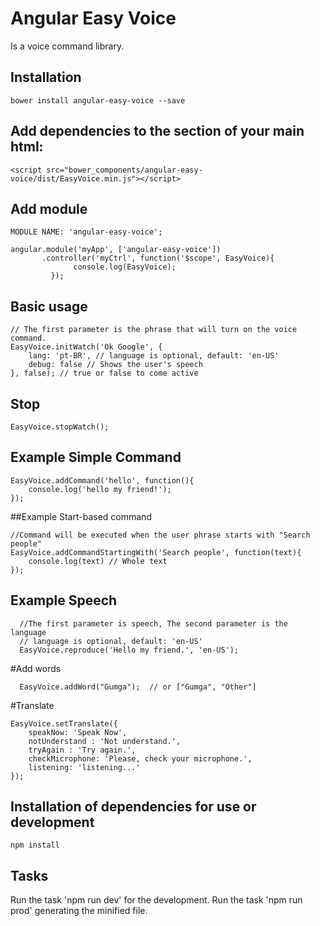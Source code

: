 # Angular Easy Voice

Is a voice command library.

## Installation
```
bower install angular-easy-voice --save
```

## Add dependencies to the <head> section of your main html:
```
<script src="bower_components/angular-easy-voice/dist/EasyVoice.min.js"></script>
```

## Add module
```
MODULE NAME: 'angular-easy-voice';

angular.module('myApp', ['angular-easy-voice'])
       .controller('myCtrl', function('$scope', EasyVoice){
              console.log(EasyVoice);
         });
```
## Basic usage
```
// The first parameter is the phrase that will turn on the voice command.
EasyVoice.initWatch('Ok Google', {
    lang: 'pt-BR', // language is optional, default: 'en-US'
    debug: false // Shows the user's speech
}, false); // true or false to come active
```
## Stop
```
EasyVoice.stopWatch();
```
## Example Simple Command
```
EasyVoice.addCommand('hello', function(){
    console.log('hello my friend!');
});
```
##Example Start-based command
```
//Command will be executed when the user phrase starts with "Search people"
EasyVoice.addCommandStartingWith('Search people', function(text){
    console.log(text) // Whole text
});
```
## Example Speech
```
  //The first parameter is speech, The second parameter is the language
  // language is optional, default: 'en-US'
  EasyVoice.reproduce('Hello my friend.', 'en-US');
```

#Add words
```
  EasyVoice.addWord("Gumga");  // or ["Gumga", "Other"]
```
#Translate
```
EasyVoice.setTranslate({
    speakNow: 'Speak Now',
    notUnderstand : 'Not understand.',
    tryAgain : 'Try again.',
    checkMicrophone: 'Please, check your microphone.',
    listening: 'listening...'
});
```
## Installation of dependencies for use or development
```
npm install
```
## Tasks
Run the task 'npm run dev' for the development.
Run the task 'npm run prod' generating the minified file.
